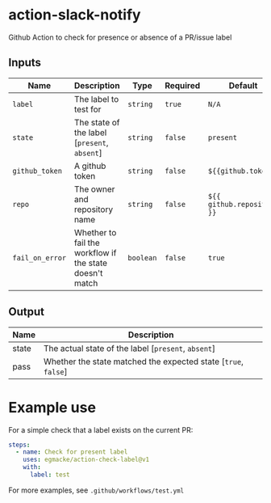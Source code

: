 # action-slack-notify

Github Action to check for presence or absence of a PR/issue label

## Inputs

| Name            | Description                                             | Type      | Required | Default                    |
| --------------- | ------------------------------------------------------- | --------- | -------- | -------------------------- |
| `label`         | The label to test for                                   | `string`  | `true`   | `N/A`                      |
| `state`         | The state of the label [`present`, `absent`]            | `string`  | `false`  | `present`                  |
| `github_token`  | A github token                                          | `string`  | `false`  | `${{github.token}}`        |
| `repo`          | The owner and repository name                           | `string`  | `false`  | `${{ github.repository }}` |
| `fail_on_error` | Whether to fail the workflow if the state doesn't match | `boolean` | `false`  | `true`                     |

## Output

| Name  | Description                                                    |
| ----- | -------------------------------------------------------------- |
| state | The actual state of the label [`present`, `absent`]            |
| pass  | Whether the state matched the expected state [`true`, `false`] |

# Example use

For a simple check that a label exists on the current PR:

```yml
steps:
  - name: Check for present label
    uses: egmacke/action-check-label@v1
    with:
      label: test
```

For more examples, see `.github/workflows/test.yml`
